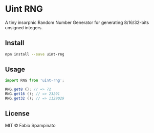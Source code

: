 # Uint RNG

A tiny insorphic Random Number Generator for generating 8/16/32-bits unsigned integers.

## Install

```sh
npm install --save uint-rng
```

## Usage

```ts
import RNG from 'uint-rng';

RNG.get8 (); // => 72
RNG.get16 (); // => 23291
RNG.get32 (); // => 1129029
```

## License

MIT © Fabio Spampinato
